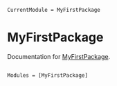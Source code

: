 ```@meta
CurrentModule = MyFirstPackage
```

# MyFirstPackage

Documentation for [MyFirstPackage](https://github.com/JChen901/MyFirstPackage.jl).

```@index
```

```@autodocs
Modules = [MyFirstPackage]
```
